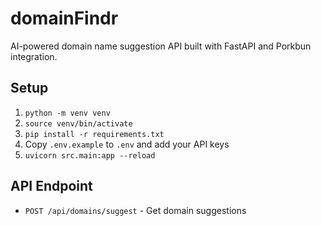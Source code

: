 # domainFindr

AI-powered domain name suggestion API built with FastAPI and Porkbun integration.

## Setup

1. `python -m venv venv`
2. `source venv/bin/activate`
3. `pip install -r requirements.txt`
4. Copy `.env.example` to `.env` and add your API keys
5. `uvicorn src.main:app --reload`

## API Endpoint

- `POST /api/domains/suggest` - Get domain suggestions
